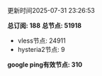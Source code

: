 更新时间2025-07-31 23:26:53

**总订阅: 188**
**总节点: 51918**
- vless节点: 24911
- hysteria2节点: 9

**google ping有效节点: 310**
